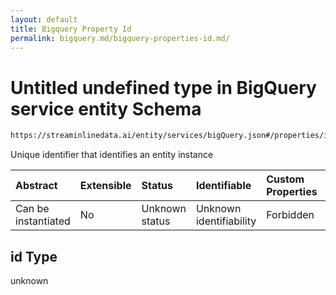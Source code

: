```yaml
---
layout: default
title: Bigquery Property Id
permalink: bigquery.md/bigquery-properties-id.md/
---
```

# Untitled undefined type in BigQuery service entity Schema

```txt
https://streaminlinedata.ai/entity/services/bigQuery.json#/properties/id
```

Unique identifier that identifies an entity instance

| Abstract            | Extensible | Status         | Identifiable            | Custom Properties | Additional Properties | Access Restrictions | Defined In                                                             |
| :------------------ | :--------- | :------------- | :---------------------- | :---------------- | :-------------------- | :------------------ | :--------------------------------------------------------------------- |
| Can be instantiated | No         | Unknown status | Unknown identifiability | Forbidden         | Allowed               | none                | [bigQuery.json*](bigquery.md "open original schema") |

## id Type

unknown

